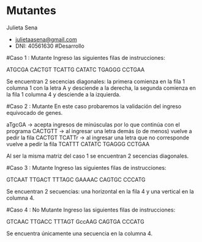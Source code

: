 # Mutantes
Julieta Sena
 - julietaasena@gmail.com
 - DNI: 40561630
#Desarrollo

#Caso 1 : Mutante
Ingreso las siguientes filas de instrucciones:

ATGCGA
CACTGT
TCATTG
CATATC
TGAGGG
CCTGAA

Se encuentran 2 secencias diagonales: la primera comienza en la fila 1 columna 1 con la letra A y desciende a la derecha, la segunda comienza en la fila 1 columna 4 y desciende a la izquierda.

#Caso 2 : Mutante
En este caso probaremos la validación del ingreso equivocado de genes.

aTgcGA  -> acepta ingresos de minúsculas por lo que continúa con el programa
CACTGTT -> al ingresar una letra demás (o de menos) vuelve a pedir la fila
CACTGT
TCATTr  -> al ingresar una letra que no corresponde vuelve a pedir la fila
TCATTT
CATATC
TGAGGG
CCTGAA

Al ser la misma matriz del caso 1 se encuentran 2 secencias diagonales.

#Caso 3 : Mutante
Ingreso las siguientes filas de instrucciones:

GTCAAT
TTGACT
TTTAGC
GAAAAC
CAGTGC
CCCATG

Se encuentran 2 secuencias: una horizontal en la fila 4 y una vertical en la columna 4.

#Caso 4 : No Mutante
Ingreso las siguientes filas de instrucciones:

GTCAAC
TTGACC
TTTAGT
GccAAG
CAGTGA
CCCATG

Se encuentra únicamente una secuencia en la columna 4.
